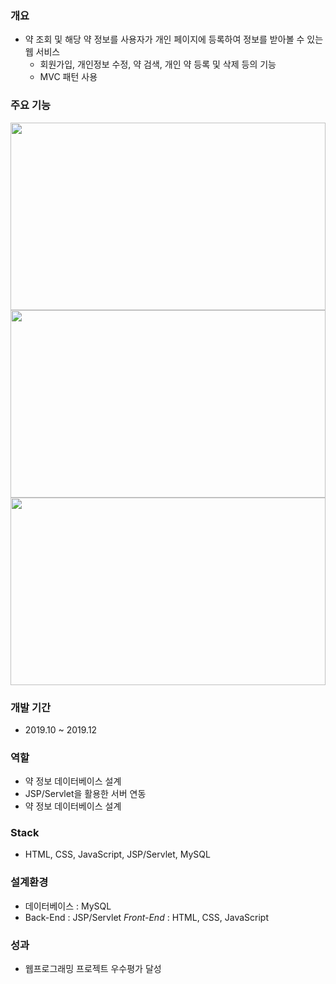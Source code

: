 ### 개요
* 약 조회 및 해당 약 정보를 사용자가 개인 페이지에 등록하여 정보를 받아볼 수 있는 웹 서비스
  * 회원가입, 개인정보 수정, 약 검색, 개인 약 등록 및 삭제 등의 기능
  * MVC 패턴 사용
  
### 주요 기능
<img src="https://user-images.githubusercontent.com/46698840/94368998-35ea5e80-0122-11eb-9a24-1d85a1046843.png" width="100%" height="300">
<img src="https://user-images.githubusercontent.com/46698840/94369005-3edb3000-0122-11eb-8c3b-e356e59f36ec.png" width="100%" height="300">
<img src="https://user-images.githubusercontent.com/46698840/94369016-469ad480-0122-11eb-91e1-6d21065a534e.png" width="100%" height="300">

### 개발 기간
* 2019.10 ~ 2019.12

### 역할
* 약 정보 데이터베이스 설계
* JSP/Servlet을 활용한 서버 연동
* 약 정보 데이터베이스 설계

### Stack
* HTML, CSS, JavaScript, JSP/Servlet, MySQL

### 설계환경
* 데이터베이스 : MySQL
* Back-End : JSP/Servlet
*Front-End* : HTML, CSS, JavaScript

### 성과
* 웹프로그래밍 프로젝트 우수평가 달성
